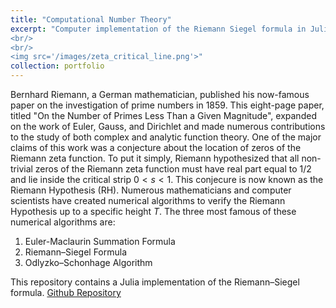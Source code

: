 ```yaml
---
title: "Computational Number Theory"
excerpt: "Computer implementation of the Riemann Siegel formula in Julia alongside various plotting and numerical programs related to the Riemann zeta function. 
<br/>
<br/>
<img src='/images/zeta_critical_line.png'>"
collection: portfolio
---
```

Bernhard Riemann, a German mathematician, published his now-famous paper on the investigation of prime numbers in 1859. This eight-page paper, titled "On the Number of Primes Less Than a Given Magnitude", expanded on the work of Euler, Gauss, and Dirichlet and made numerous contributions to the study of both complex and analytic function theory. One of the major claims of this work was a conjecture about the location of zeros of the Riemann zeta function. To put it simply, Riemann hypothesized that all non-trivial zeros of the Riemann zeta function must have real part equal to $1/2$ and lie inside the critical strip $0 < s < 1$. This conjecure is now known as the Riemann Hypothesis (RH). Numerous mathematicians and computer scientists have created numerical algorithms to verify the Riemann Hypothesis up to a specific height $T$. The three most famous of these numerical algorithms are:

1. Euler-Maclaurin Summation Formula
2. Riemann–Siegel Formula
3. Odlyzko–Schonhage Algorithm

This repository contains a Julia implementation of the Riemann–Siegel formula. [Github Repository](https://github.com/matthewshawnkehoe/Riemann-Zeta-Functions)